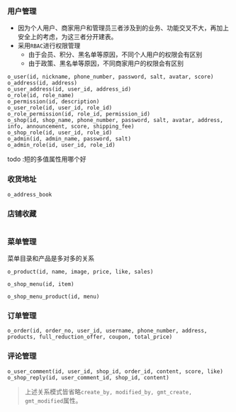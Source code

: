### 用户管理
- 因为个人用户、商家用户和管理员三者涉及到的业务、功能交叉不大，再加上安全上的考虑，为这三者分开建表。
- 采用`RBAC`进行权限管理
	- 由于会员、积分、黑名单等原因，不同个人用户的权限会有区别
	- 由于政策、黑名单等原因，不同商家用户的权限会有区别
```
o_user(id, nickname, phone_number, password, salt, avatar, score)
o_address(id, address)
o_user_address(id, user_id, address_id)
o_role(id, role_name)
o_permission(id, description)
o_user_role(id, user_id, role_id)
o_role_permission(id, role_id, permission_id)
o_shop(id, shop_name, phone_number, password, salt, avatar, address, info, announcement, score, shipping_fee)
o_shop_role(id, user_id, role_id)
o_admin(id, admin_name, password, salt)
o_admin_role(id, user_id, role_id)
```
todo :短的多值属性用哪个好
### 收货地址
```
o_address_book
```

### 店铺收藏
```

```

### 菜单管理
菜单目录和产品是多对多的关系
```
o_product(id, name, image, price, like, sales)
```
```
o_shop_menu(id, item)
```
```
o_shop_menu_product(id, menu)
```
### 订单管理

```
o_order(id, order_no, user_id, username, phone_number, address, products, full_reduction_offer, coupon, total_price)
```

### 评论管理
```
o_user_comment(id, user_id, shop_id, order_id, content, score, like)
o_shop_reply(id, user_comment_id, shop_id, content)
```


> 上述关系模式皆省略`create_by, modified_by, gmt_create, gmt_modified`属性。

<!--stackedit_data:
eyJoaXN0b3J5IjpbNzI2NTcxOTY2LDEzMzI1NzEwMywtNDkxNz
gyNDM2LDEwNTc1NTE5ODksMTIyODU1MDg0NCwtMTEyMTkzNzQ5
OSwxOTQ0NTA4NzQ2LC04NDA4NDUyMDgsLTk1Mzc4OTg0MSwtMT
Q3OTI5NjUyOSwtMTExMjEwODkwOCwxNDIwOTc2MDg5LC03MjI4
MDQyNDUsLTIxMjM4NzYwMzEsLTE3MTgyMTQxNSwtMTY5ODA4ND
kxNCwtMTg1MzY4MTA0MCwxNjQxOTY3NTgyLDIxMTYxNTMwODYs
LTE5MjE0MjE2OTZdfQ==
-->